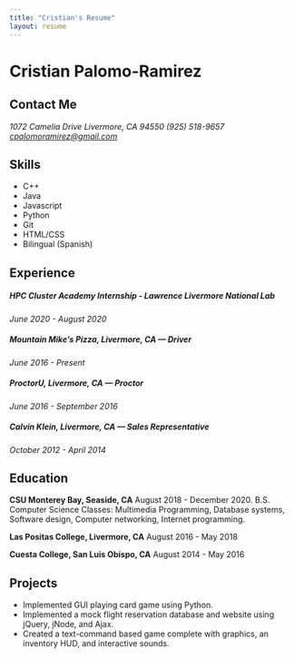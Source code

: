 ```yaml
---
title: "Cristian's Resume"
layout: resume
---
```

# Cristian Palomo-Ramirez

## Contact Me
 *1072 Camelia Drive*
 *Livermore, CA 94550*
 *(925) 518-9657*
 *cpalomoramirez@gmail.com*

## Skills
  - C++
  - Java
  - Javascript
  - Python
  - Git
  - HTML/CSS
  - Bilingual (Spanish)

## Experience

##### HPC Cluster Academy Internship - Lawrence Livermore National Lab
*June 2020 - August 2020*

##### Mountain Mike’s Pizza, Livermore, CA — Driver
*June 2016 - Present*

##### ProctorU, Livermore, CA — Proctor
*June 2016 - September 2016*

##### Calvin Klein, Livermore, CA — Sales Representative
*October 2012 - April 2014*

## Education

**CSU Monterey Bay, Seaside, CA**
August 2018 - December 2020. B.S. Computer Science
Classes: Multimedia Programming, Database systems, Software design, Computer networking, Internet programming.

**Las Positas College, Livermore, CA**
August 2016 - May 2018

**Cuesta College, San Luis Obispo, CA**
August 2014 - May 2016

## Projects
- Implemented GUI playing card game using Python.
- Implemented a mock flight reservation database and website using jQuery, jNode, and Ajax.
- Created a text-command based game complete with graphics, an inventory HUD, and interactive sounds.